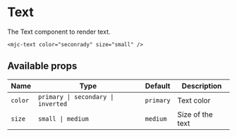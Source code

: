 # Text

The Text component to render text.

```mjml
<mjc-text color="seconrady" size="small" />
```

## Available props

| Name    | Type                               | Default   | Description      |
| ------- | ---------------------------------- | --------- | ---------------- |
| `color` | `primary \| secondary \| inverted` | `primary` | Text color       |
| `size`  | `small \| medium`                  | `medium`  | Size of the text |
